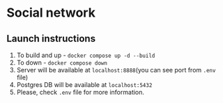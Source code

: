 # Social network

## Launch instructions
1. To build and up - `docker compose up -d --build `
2. To down - `docker compose down`
3. Server will be available at `localhost:8888`(you can see port from `.env` file)
4. Postgres DB will be available at `localhost:5432`
4. Please, check `.env` file for more information.